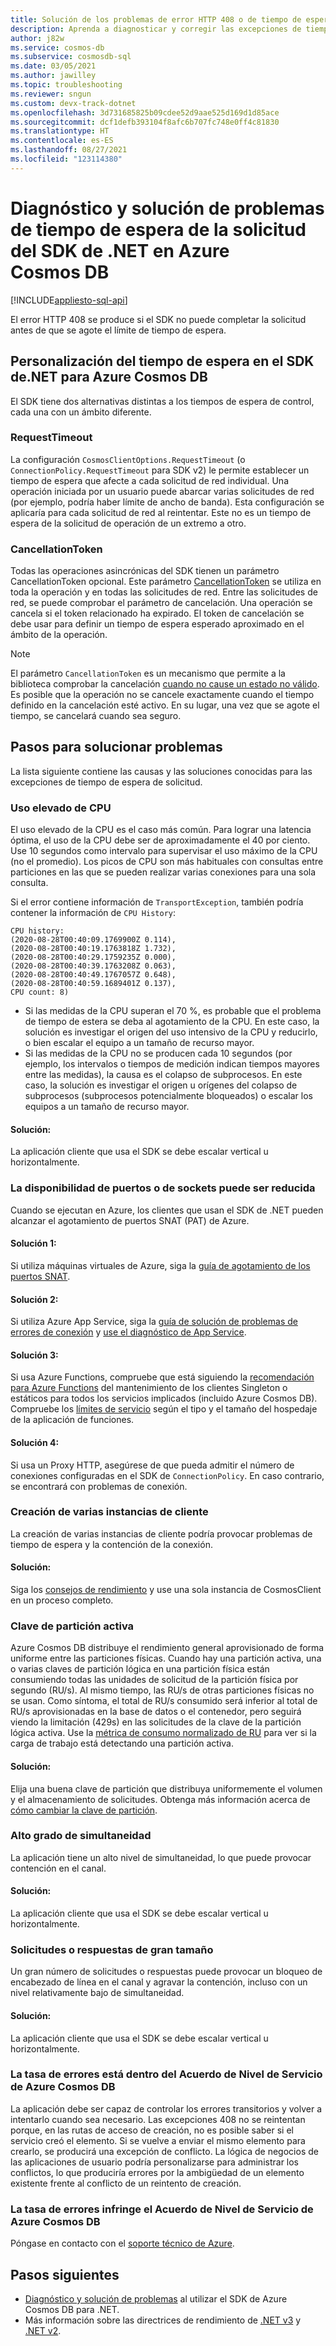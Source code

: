 ```yaml
---
title: Solución de los problemas de error HTTP 408 o de tiempo de espera de la solicitud en Azure Cosmos DB con el SDK de .NET
description: Aprenda a diagnosticar y corregir las excepciones de tiempo de espera de solicitud del SDK de .NET.
author: j82w
ms.service: cosmos-db
ms.subservice: cosmosdb-sql
ms.date: 03/05/2021
ms.author: jawilley
ms.topic: troubleshooting
ms.reviewer: sngun
ms.custom: devx-track-dotnet
ms.openlocfilehash: 3d731685825b09cdee52d9aae525d169d1d85ace
ms.sourcegitcommit: dcf1defb393104f8afc6b707fc748e0ff4c81830
ms.translationtype: HT
ms.contentlocale: es-ES
ms.lasthandoff: 08/27/2021
ms.locfileid: "123114380"
---
```

# <a name="diagnose-and-troubleshoot-azure-cosmos-db-net-sdk-request-timeout-exceptions"></a>Diagnóstico y solución de problemas de tiempo de espera de la solicitud del SDK de .NET en Azure Cosmos DB
[!INCLUDE[appliesto-sql-api](../includes/appliesto-sql-api.md)]

El error HTTP 408 se produce si el SDK no puede completar la solicitud antes de que se agote el límite de tiempo de espera.

## <a name="customize-the-timeout-on-the-azure-cosmos-db-net-sdk"></a>Personalización del tiempo de espera en el SDK de.NET para Azure Cosmos DB

El SDK tiene dos alternativas distintas a los tiempos de espera de control, cada una con un ámbito diferente.

### <a name="requesttimeout"></a>RequestTimeout

La configuración `CosmosClientOptions.RequestTimeout` (o `ConnectionPolicy.RequestTimeout` para SDK v2) le permite establecer un tiempo de espera que afecte a cada solicitud de red individual. Una operación iniciada por un usuario puede abarcar varias solicitudes de red (por ejemplo, podría haber límite de ancho de banda). Esta configuración se aplicaría para cada solicitud de red al reintentar. Este no es un tiempo de espera de la solicitud de operación de un extremo a otro.

### <a name="cancellationtoken"></a>CancellationToken

Todas las operaciones asincrónicas del SDK tienen un parámetro CancellationToken opcional. Este parámetro [CancellationToken](/dotnet/standard/threading/how-to-listen-for-cancellation-requests-by-polling) se utiliza en toda la operación y en todas las solicitudes de red. Entre las solicitudes de red, se puede comprobar el parámetro de cancelación. Una operación se cancela si el token relacionado ha expirado. El token de cancelación se debe usar para definir un tiempo de espera esperado aproximado en el ámbito de la operación.

> [!NOTE]
> El parámetro `CancellationToken` es un mecanismo que permite a la biblioteca comprobar la cancelación [cuando no cause un estado no válido](https://devblogs.microsoft.com/premier-developer/recommended-patterns-for-cancellationtoken/). Es posible que la operación no se cancele exactamente cuando el tiempo definido en la cancelación esté activo. En su lugar, una vez que se agote el tiempo, se cancelará cuando sea seguro.

## <a name="troubleshooting-steps"></a>Pasos para solucionar problemas
La lista siguiente contiene las causas y las soluciones conocidas para las excepciones de tiempo de espera de solicitud.

### <a name="high-cpu-utilization"></a>Uso elevado de CPU
El uso elevado de la CPU es el caso más común. Para lograr una latencia óptima, el uso de la CPU debe ser de aproximadamente el 40 por ciento. Use 10 segundos como intervalo para supervisar el uso máximo de la CPU (no el promedio). Los picos de CPU son más habituales con consultas entre particiones en las que se pueden realizar varias conexiones para una sola consulta.

Si el error contiene información de `TransportException`, también podría contener la información de `CPU History`:

```
CPU history: 
(2020-08-28T00:40:09.1769900Z 0.114), 
(2020-08-28T00:40:19.1763818Z 1.732), 
(2020-08-28T00:40:29.1759235Z 0.000), 
(2020-08-28T00:40:39.1763208Z 0.063), 
(2020-08-28T00:40:49.1767057Z 0.648), 
(2020-08-28T00:40:59.1689401Z 0.137), 
CPU count: 8)
```

* Si las medidas de la CPU superan el 70 %, es probable que el problema de tiempo de estera se deba al agotamiento de la CPU. En este caso, la solución es investigar el origen del uso intensivo de la CPU y reducirlo, o bien escalar el equipo a un tamaño de recurso mayor.
* Si las medidas de la CPU no se producen cada 10 segundos (por ejemplo, los intervalos o tiempos de medición indican tiempos mayores entre las medidas), la causa es el colapso de subprocesos. En este caso, la solución es investigar el origen u orígenes del colapso de subprocesos (subprocesos potencialmente bloqueados) o escalar los equipos a un tamaño de recurso mayor.

#### <a name="solution"></a>Solución:
La aplicación cliente que usa el SDK se debe escalar vertical u horizontalmente.

### <a name="socket-or-port-availability-might-be-low"></a>La disponibilidad de puertos o de sockets puede ser reducida
Cuando se ejecutan en Azure, los clientes que usan el SDK de .NET pueden alcanzar el agotamiento de puertos SNAT (PAT) de Azure.

#### <a name="solution-1"></a>Solución 1:
Si utiliza máquinas virtuales de Azure, siga la [guía de agotamiento de los puertos SNAT](troubleshoot-dot-net-sdk.md#snat).

#### <a name="solution-2"></a>Solución 2:
Si utiliza Azure App Service, siga la [guía de solución de problemas de errores de conexión](../../app-service/troubleshoot-intermittent-outbound-connection-errors.md#cause) y [use el diagnóstico de App Service](https://azure.github.io/AppService/2018/03/01/Deep-Dive-into-TCP-Connections-in-App-Service-Diagnostics.html).

#### <a name="solution-3"></a>Solución 3:
Si usa Azure Functions, compruebe que está siguiendo la [recomendación para Azure Functions](../../azure-functions/manage-connections.md#static-clients) del mantenimiento de los clientes Singleton o estáticos para todos los servicios implicados (incluido Azure Cosmos DB). Compruebe los [límites de servicio](../../azure-functions/functions-scale.md#service-limits) según el tipo y el tamaño del hospedaje de la aplicación de funciones.

#### <a name="solution-4"></a>Solución 4:
Si usa un Proxy HTTP, asegúrese de que pueda admitir el número de conexiones configuradas en el SDK de `ConnectionPolicy`. En caso contrario, se encontrará con problemas de conexión.

### <a name="create-multiple-client-instances"></a>Creación de varias instancias de cliente
La creación de varias instancias de cliente podría provocar problemas de tiempo de espera y la contención de la conexión.

#### <a name="solution"></a>Solución:
Siga los [consejos de rendimiento](performance-tips-dotnet-sdk-v3-sql.md#sdk-usage) y use una sola instancia de CosmosClient en un proceso completo.

### <a name="hot-partition-key"></a>Clave de partición activa
Azure Cosmos DB distribuye el rendimiento general aprovisionado de forma uniforme entre las particiones físicas. Cuando hay una partición activa, una o varias claves de partición lógica en una partición física están consumiendo todas las unidades de solicitud de la partición física por segundo (RU/s). Al mismo tiempo, las RU/s de otras particiones físicas no se usan. Como síntoma, el total de RU/s consumido será inferior al total de RU/s aprovisionadas en la base de datos o el contenedor, pero seguirá viendo la limitación (429s) en las solicitudes de la clave de la partición lógica activa. Use la [métrica de consumo normalizado de RU](../monitor-normalized-request-units.md) para ver si la carga de trabajo está detectando una partición activa. 

#### <a name="solution"></a>Solución:
Elija una buena clave de partición que distribuya uniformemente el volumen y el almacenamiento de solicitudes. Obtenga más información acerca de [cómo cambiar la clave de partición](https://devblogs.microsoft.com/cosmosdb/how-to-change-your-partition-key/).

### <a name="high-degree-of-concurrency"></a>Alto grado de simultaneidad
La aplicación tiene un alto nivel de simultaneidad, lo que puede provocar contención en el canal.

#### <a name="solution"></a>Solución:
La aplicación cliente que usa el SDK se debe escalar vertical u horizontalmente.

### <a name="large-requests-or-responses"></a>Solicitudes o respuestas de gran tamaño
Un gran número de solicitudes o respuestas puede provocar un bloqueo de encabezado de línea en el canal y agravar la contención, incluso con un nivel relativamente bajo de simultaneidad.

#### <a name="solution"></a>Solución:
La aplicación cliente que usa el SDK se debe escalar vertical u horizontalmente.

### <a name="failure-rate-is-within-the-azure-cosmos-db-sla"></a>La tasa de errores está dentro del Acuerdo de Nivel de Servicio de Azure Cosmos DB
La aplicación debe ser capaz de controlar los errores transitorios y volver a intentarlo cuando sea necesario. Las excepciones 408 no se reintentan porque, en las rutas de acceso de creación, no es posible saber si el servicio creó el elemento. Si se vuelve a enviar el mismo elemento para crearlo, se producirá una excepción de conflicto. La lógica de negocios de las aplicaciones de usuario podría personalizarse para administrar los conflictos, lo que produciría errores por la ambigüedad de un elemento existente frente al conflicto de un reintento de creación.

### <a name="failure-rate-violates-the-azure-cosmos-db-sla"></a>La tasa de errores infringe el Acuerdo de Nivel de Servicio de Azure Cosmos DB
Póngase en contacto con el [soporte técnico de Azure](https://aka.ms/azure-support).

## <a name="next-steps"></a>Pasos siguientes
* [Diagnóstico y solución de problemas](troubleshoot-dot-net-sdk.md) al utilizar el SDK de Azure Cosmos DB para .NET.
* Más información sobre las directrices de rendimiento de [.NET v3](performance-tips-dotnet-sdk-v3-sql.md) y [.NET v2](performance-tips.md).